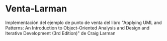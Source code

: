# Venta-Larman
Implementación del ejemplo de punto de venta del libro "Applying UML and Patterns: An Introduction to Object-Oriented Analysis and Design and Iterative Development (3rd Edition)" de Craig Larman
